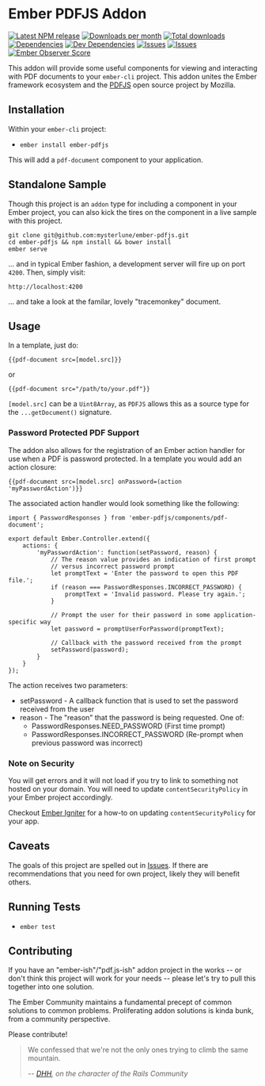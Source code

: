 # Ember PDFJS Addon

[![Latest NPM release](https://img.shields.io/npm/v/ember-pdfjs.svg)](https://www.npmjs.com/package/ember-pdfjs)
[![Downloads per month](https://img.shields.io/npm/dm/ember-pdfjs.svg)](https://img.shields.io/npm/dm/ember-pdfjs.svg)
[![Total downloads](https://img.shields.io/npm/dt/ember-pdfjs.svg)](https://img.shields.io/npm/dt/ember-pdfjs.svg)
[![Dependencies](https://david-dm.org/mysterlune/ember-pdfjs.svg)](https://david-dm.org/mysterlune/ember-pdfjs)
[![Dev Dependencies](https://img.shields.io/david/dev/mysterlune/ember-pdfjs.svg)](https://david-dm.org/mysterlune/ember-pdfjs?type=dev)
[![Issues](https://img.shields.io/github/issues/mysterlune/ember-pdfjs.svg)](https://img.shields.io/github/issues/mysterlune/ember-pdfjs.svg)
[![Issues](https://img.shields.io/github/issues-closed/mysterlune/ember-pdfjs.svg)](https://img.shields.io/github/issues-closed/mysterlune/ember-pdfjs.svg)
[![Ember Observer Score](http://emberobserver.com/badges/ember-pdfjs.svg)](http://emberobserver.com/addons/ember-pdfjs)

This addon will provide some useful components for viewing and interacting with PDF documents to your `ember-cli` project. This addon unites the Ember framework ecosystem and the [PDFJS](https://mozilla.github.io/pdf.js/) open source project by Mozilla.

## Installation

Within your `ember-cli` project:

* `ember install ember-pdfjs`

This will add a `pdf-document` component to your application.

## Standalone Sample
Though this project is an `addon` type for including a component in your Ember project, you can also kick the tires on the component in a live sample with this project.

````
git clone git@github.com:mysterlune/ember-pdfjs.git
cd ember-pdfjs && npm install && bower install
ember serve
````

... and in typical Ember fashion, a development server will fire up on port `4200`. Then, simply visit:

````
http://localhost:4200
````

... and take a look at the familar, lovely "tracemonkey" document.

## Usage

In a template, just do:

````
{{pdf-document src=[model.src]}}
````

or

````
{{pdf-document src="/path/to/your.pdf"}}
````

`[model.src]` can be a `Uint8Array`, as `PDFJS` allows this as a source type for the `...getDocument()` signature.

### Password Protected PDF Support

The addon also allows for the registration of an Ember action handler for use when a PDF is password protected.  In a template
you would add an action closure:

````
{{pdf-document src=[model.src] onPassword=(action 'myPasswordAction')}}

````

The associated action handler would look something like the following:

````
import { PasswordResponses } from 'ember-pdfjs/components/pdf-document';

export default Ember.Controller.extend({
    actions: {
        'myPasswordAction': function(setPassword, reason) {
            // The reason value provides an indication of first prompt
            // versus incorrect password prompt
            let promptText = 'Enter the password to open this PDF file.';
            if (reason === PasswordResponses.INCORRECT_PASSWORD) {
                promptText = 'Invalid password. Please try again.';
            }

            // Prompt the user for their password in some application-specific way
            let password = promptUserForPassword(promptText);

            // Callback with the password received from the prompt
            setPassword(password);
        }
    }
});
````

The action receives two parameters:
 * setPassword - A callback function that is used to set the password received from the user
 * reason - The "reason" that the password is being requested.  One of:
   * PasswordResponses.NEED_PASSWORD (First time prompt)
   * PasswordResponses.INCORRECT_PASSWORD (Re-prompt when previous password was incorrect)

### Note on Security
You will get errors and it will not load if you try to link to something not hosted on your domain. You will need to update `contentSecurityPolicy` in your Ember project accordingly.

Checkout [Ember Igniter](https://emberigniter.com/modify-content-security-policy-on-new-ember-cli-app/) for a how-to on updating `contentSecurityPolicy` for your app.


## Caveats
The goals of this project are spelled out in [Issues](https://github.com/mysterlune/ember-pdfjs/issues/2). If there are recommendations that you need for own project, likely they will benefit others.

## Running Tests

* `ember test`

## Contributing
If you have an "ember-ish"/"pdf.js-ish" addon project in the works -- or don't think this project will work for your needs -- please let's try to pull this together into one solution.

The Ember Community maintains a fundamental precept of common solutions to common problems. Proliferating addon solutions is kinda bunk, from a community perspective.

Please contribute!

> We confessed that we're not the only ones trying to climb the same mountain.
>
> -- <cite>[DHH](https://youtu.be/9naDS3r4MbY?t=882), on the character of the Rails Community</cite>